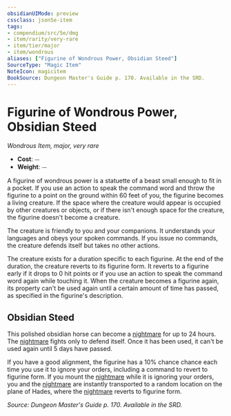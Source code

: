 ```yaml
---
obsidianUIMode: preview
cssclass: json5e-item
tags:
- compendium/src/5e/dmg
- item/rarity/very-rare
- item/tier/major
- item/wondrous
aliases: ["Figurine of Wondrous Power, Obsidian Steed"]
SourceType: "Magic Item"
NoteIcon: magicitem
BookSource: Dungeon Master's Guide p. 170. Available in the SRD.
---
```

# Figurine of Wondrous Power, Obsidian Steed
*Wondrous Item, major, very rare*  

- **Cost**: ⏤
- **Weight**: ⏤

A figurine of wondrous power is a statuette of a beast small enough to fit in a pocket. If you use an action to speak the command word and throw the figurine to a point on the ground within 60 feet of you, the figurine becomes a living creature. If the space where the creature would appear is occupied by other creatures or objects, or if there isn't enough space for the creature, the figurine doesn't become a creature.

The creature is friendly to you and your companions. It understands your languages and obeys your spoken commands. If you issue no commands, the creature defends itself but takes no other actions.

The creature exists for a duration specific to each figurine. At the end of the duration, the creature reverts to its figurine form. It reverts to a figurine early if it drops to 0 hit points or if you use an action to speak the command word again while touching it. When the creature becomes a figurine again, its property can't be used again until a certain amount of time has passed, as specified in the figurine's description.

## Obsidian Steed

This polished obsidian horse can become a [nightmare](/3-Mechanics/CLI/bestiary/fiend/nightmare.md) for up to 24 hours. The [nightmare](/3-Mechanics/CLI/bestiary/fiend/nightmare.md) fights only to defend itself. Once it has been used, it can't be used again until 5 days have passed.

If you have a good alignment, the figurine has a 10% chance chance each time you use it to ignore your orders, including a command to revert to figurine form. If you mount the [nightmare](/3-Mechanics/CLI/bestiary/fiend/nightmare.md) while it is ignoring your orders, you and the [nightmare](/3-Mechanics/CLI/bestiary/fiend/nightmare.md) are instantly transported to a random location on the plane of Hades, where the [nightmare](/3-Mechanics/CLI/bestiary/fiend/nightmare.md) reverts to figurine form.

*Source: Dungeon Master's Guide p. 170. Available in the SRD.*